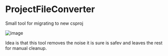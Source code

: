 # ProjectFileConverter
Small tool for migrating to new csproj

![image](https://user-images.githubusercontent.com/1640096/36846323-85300ed0-1d5a-11e8-9d45-6de2f1b4714a.png)

Idea is that this tool removes the noise it is sure is safev and leaves the rest for manual cleanup.

